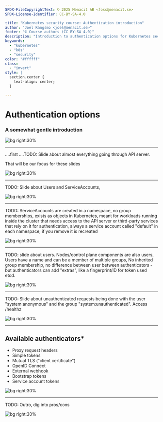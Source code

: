 ```yaml
---
SPDX-FileCopyrightText: © 2025 Menacit AB <foss@menacit.se>
SPDX-License-Identifier: CC-BY-SA-4.0

title: "Kubernetes security course: Authentication introduction"
author: "Joel Rangsmo <joel@menacit.se>"
footer: "© Course authors (CC BY-SA 4.0)"
description: "Introduction to authentication options for Kubernetes security course"
keywords:
  - "kubernetes"
  - "k8s"
  - "security"
color: "#ffffff"
class:
  - "invert"
style: |
  section.center {
    text-align: center;
  }

---
```

<!-- _footer: "%ATTRIBUTION_PREFIX% Adam Lusch (CC BY-SA 2.0)" -->
# Authentication options
### A somewhat gentle introduction

![bg right:30%](images/rusty_x_chain.jpg)

<!--
-->

---
<!-- _footer: "%ATTRIBUTION_PREFIX% Adam Lusch (CC BY-SA 2.0)" -->
....first
....TODO: Slide about almost everything going through API server.

That will be our focus for these slides

![bg right:30%](images/rusty_x_chain.jpg)

<!--
-->

---
<!-- _footer: "%ATTRIBUTION_PREFIX% " -->
TODO: Slide about Users and ServiceAccounts,

![bg right:30%](images/.jpg)

<!--
-->

---
<!-- _footer: "%ATTRIBUTION_PREFIX% " -->
TODO: ServiceAccounts are created in a namespace,
no group memberships, exists as objects in Kubernetes,
meant for workloads running inside the cluster that
needs access to the API server or third-party services
that rely on it for authentication, always a 
service account called "default" in each namespace,
if you remove it is recreated


![bg right:30%](images/.jpg)

<!--
-->

---
<!-- _footer: "%ATTRIBUTION_PREFIX% " -->
TODO: slide about users.
Nodes/control plane components are also users,
Users have a name and can be a member of multiple groups,
No inherited group membership,
no difference between user between authenticators - but authenticators can add "extras",
like a fingerprint/ID for token used etcd.


![bg right:30%](images/.jpg)

<!--
-->

---
<!-- _footer: "%ATTRIBUTION_PREFIX% " -->
TODO: Slide about unauthenticated requests
being done with the user "system:anonymous" and
the group "system:unauthenticated". Access /healthz


![bg right:30%](images/.jpg)

<!--
-->

---
<!-- _footer: "%ATTRIBUTION_PREFIX% " -->
## Available authenticators\*
- Proxy request headers
- Simple tokens
- Mutual TLS ("client certificate")
- OpenID Connect
- External webhook
- Bootstrap tokens
- Service account tokens


![bg right:30%](images/.jpg)

<!--
-->

---
<!-- _footer: "%ATTRIBUTION_PREFIX% " -->
TODO: Outro, dig into pros/cons


![bg right:30%](images/.jpg)

<!--
-->
